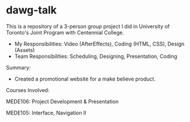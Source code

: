 # dawg-talk

This is a repository of a 3-person group project I did in University of Toronto's Joint Program with Centennial College.

- My Responsibilities: Video (AfterEffects), Coding (HTML, CSS), Design (Assets)
- Team Responsibilities: Scheduling, Designing, Presentation, Coding

Summary:
- Created a promotional website for a make believe product.

Courses Involved: 

MEDE106: Project Development & Presentation

MEDE105: Interface, Navigation II

